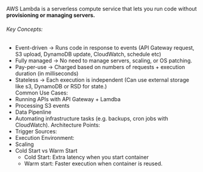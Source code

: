 AWS Lambda is a serverless compute service that lets you run code without **provisioning or managing servers.**
###### Key Concepts:
- Event-driven -> Runs code in response to events (API Gateway request, S3 upload, DynamoDB update, CloudWatch, schedule etc) 
- Fully managed -> No need to manage servers, scaling, or OS patching.
- Pay-per-use -> Charged based on numbers of requests + execution duration (in milliseconds)
- Stateless -> Each execution is independent (Can use external storage like s3, DynamoDB or RSD for state.)  
Common Use Cases:
- Running APIs with API Gateway + Lamdba
- Processing S3 events
- Data Pipenline
- Automating infrastructure tasks (e.g. backups, cron jobs with CloudWatch).
Architecture Points:
- Trigger Sources:
- Execution Environment:
- Scaling
- Cold Start  vs Warm Start
	- Cold Start: Extra latency when you start container
	- Warm start: Faster execution when container is reused.
